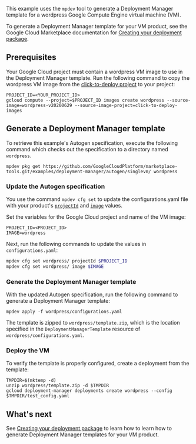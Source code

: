 This example uses the `mpdev` tool to generate a Deployment Manager template for a wordpress Google Compute Engine virtual machine (VM).

To generate a Deployment Manager template for your VM product, 
see the Google Cloud Marketplace documentation for [Creating your deployment package](https://cloud.google.com/marketplace/docs/partners/vm/create-deployment-package).

## Prerequisites

Your Google Cloud project must contain a wordpress VM image to use in the Deployment
Manager template. Run the following command to copy the wordpress VM image from the
[click-to-deploy project](https://github.com/GoogleCloudPlatform/click-to-deploy)
to your project:

```
PROJECT_ID=<YOUR_PROJECT_ID>
gcloud compute --project=$PROJECT_ID images create wordpress --source-image=wordpress-v20200629 --source-image-project=click-to-deploy-images
```

## Generate a Deployment Manager template

To retrieve this example's Autogen specification, execute the following command which checks out the
specification to a directory named `wordpress`.

```
mpdev pkg get https://github.com/GoogleCloudPlatform/marketplace-tools.git/examples/deployment-manager/autogen/singlevm/ wordpress
```

### Update the Autogen specification

You use the command `mpdev cfg set` to update the configurations.yaml file with your product's
[`projectId`](../../../../docs/autogen-reference.md#cloud.deploymentmanager.autogen.ImageSpec)
and [`image`](../../../../docs/autogen-reference.md#cloud.deploymentmanager.autogen.ImageSpec)
values.

Set the variables for the Google Cloud project and name of the VM image:

```
PROJECT_ID=<PROJECT_ID>
IMAGE=wordpress
```

Next, run the following commands to update the values in `configurations.yaml`:

```bash
mpdev cfg set wordpress/ projectId $PROJECT_ID
mpdev cfg set wordpress/ image $IMAGE
```

### Generate the Deployment Manager template

With the updated Autogen specification, run the following command to generate a Deployment Manager template:

```
mpdev apply -f wordpress/configurations.yaml
```

The template is zipped to `wordpress/template.zip`, which is the location specified
in the `DeploymentManagerTemplate` resource of `wordpress/configurations.yaml`.

### Deploy the VM

To verify the template is properly configured, create a deployment from
the template:

```
TMPDIR=$(mktemp -d)
unzip wordpress/template.zip -d $TMPDIR
gcloud deployment-manager deployments create wordpress --config $TMPDIR/test_config.yaml
```

## What's next

See [Creating your deployment package](https://cloud.google.com/marketplace/docs/partners/vm/create-deployment-package) to learn how to learn how to generate Deployment Manager templates for your VM product.